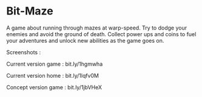 Bit-Maze
========

A game about running through mazes at warp-speed. Try to dodge your enemies and avoid the ground of death. Collect power ups and coins to fuel your adventures and unlock new abilities as the game goes on.

Screenshots :

Current version game : bit.ly/1hgmwha

Current version home : bit.ly/1lqfv0M

Concept version game : bit.ly/1jbVHeX
